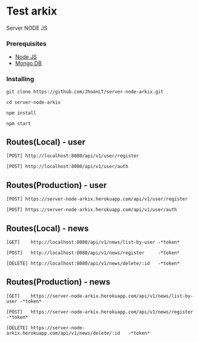 # Test arkix

Server NODE JS

### Prerequisites

* [Node JS](https://nodejs.org/es/)
* [Mongo DB](https://www.mongodb.com/)

### Installing

```
git clone https://github.com/JhoanLT/server-node-arkix.git
```
```
cd server-node-arkix
```
```
npm install
```
```
npm start
```

## Routes(Local) - user
```
[POST] http://localhost:8080/api/v1/user/register
```
```
[POST] http://localhost:8080/api/v1/user/auth
```
## Routes(Production) - user
```
[POST] https://server-node-arkix.herokuapp.com/api/v1/user/register
```
```
[POST] https://server-node-arkix.herokuapp.com/api/v1/user/auth
```
## Routes(Local) - news
```
[GET]    http://localhost:8080/api/v1/news/list-by-user -*token*
```
```
[POST]   http://localhost:8080/api/v1/news/register     -*token*
```
```
[DELETE] http://localhost:8080/api/v1/news/delete/:id   -*token*
```

## Routes(Production) - news
```
[GET]    https://server-node-arkix.herokuapp.com/api/v1/news/list-by-user -*token*
```
```
[POST]   https://server-node-arkix.herokuapp.com/api/v1/news/register     -*token*
```
```
[DELETE] https://server-node-arkix.herokuapp.com/api/v1/news/delete/:id   -*token*
```
